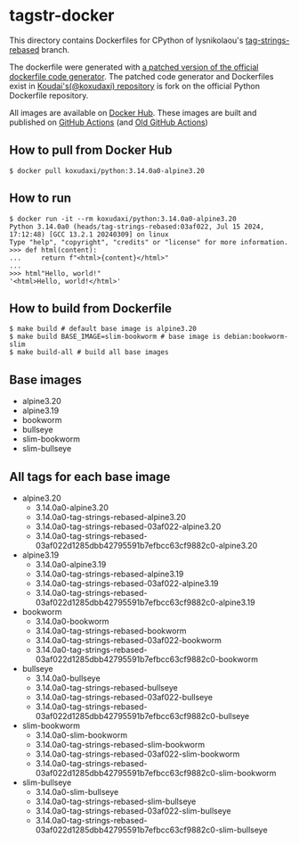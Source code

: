 # tagstr-docker

This directory contains Dockerfiles for CPython of lysnikolaou's [tag-strings-rebased](https://github.com/lysnikolaou/cpython/tree/tag-strings-rebased) branch.

The dockerfile were generated with [a patched version of the official dockerfile code generator](https://github.com/koxudaxi/docker-python/blob/support_tag_strings_rebased/apply-templates.sh).
The patched code generator and Dockerfiles exist in [Koudai's(@koxudaxi) repository](https://github.com/koxudaxi/docker-python/tree/support_tag_strings_rebased) is fork on the official Python Dockerfile repository.

All images are available on [Docker Hub](https://hub.docker.com/r/koxudaxi/python).
These images are built and published on [GitHub Actions](https://github.com/pauleveritt/tagstr-site/actions) (and [Old GitHub Actions](https://github.com/koxudaxi/tagstr-docker/actions))

## How to pull from Docker Hub
```shell
$ docker pull koxudaxi/python:3.14.0a0-alpine3.20
```

## How to run
```shell
$ docker run -it --rm koxudaxi/python:3.14.0a0-alpine3.20
Python 3.14.0a0 (heads/tag-strings-rebased:03af022, Jul 15 2024, 17:12:48) [GCC 13.2.1 20240309] on linux
Type "help", "copyright", "credits" or "license" for more information.
>>> def html(content):
...     return f"<html>{content}</html>"
...
>>> html"Hello, world!"
'<html>Hello, world!</html>'
```

## How to build from Dockerfile
```shell
$ make build # default base image is alpine3.20
$ make build BASE_IMAGE=slim-bookworm # base image is debian:bookworm-slim
$ make build-all # build all base images
```

## Base images
- alpine3.20
- alpine3.19
- bookworm
- bullseye
- slim-bookworm
- slim-bullseye
## All tags for each base image
- alpine3.20
  - 3.14.0a0-alpine3.20
  - 3.14.0a0-tag-strings-rebased-alpine3.20
  - 3.14.0a0-tag-strings-rebased-03af022-alpine3.20
  - 3.14.0a0-tag-strings-rebased-03af022d1285dbb42795591b7efbcc63cf9882c0-alpine3.20
- alpine3.19
  - 3.14.0a0-alpine3.19
  - 3.14.0a0-tag-strings-rebased-alpine3.19
  - 3.14.0a0-tag-strings-rebased-03af022-alpine3.19
  - 3.14.0a0-tag-strings-rebased-03af022d1285dbb42795591b7efbcc63cf9882c0-alpine3.19
- bookworm 
  - 3.14.0a0-bookworm
  - 3.14.0a0-tag-strings-rebased-bookworm
  - 3.14.0a0-tag-strings-rebased-03af022-bookworm
  - 3.14.0a0-tag-strings-rebased-03af022d1285dbb42795591b7efbcc63cf9882c0-bookworm
- bullseye
  - 3.14.0a0-bullseye
  - 3.14.0a0-tag-strings-rebased-bullseye
  - 3.14.0a0-tag-strings-rebased-03af022-bullseye
  - 3.14.0a0-tag-strings-rebased-03af022d1285dbb42795591b7efbcc63cf9882c0-bullseye
- slim-bookworm
  - 3.14.0a0-slim-bookworm
  - 3.14.0a0-tag-strings-rebased-slim-bookworm
  - 3.14.0a0-tag-strings-rebased-03af022-slim-bookworm
  - 3.14.0a0-tag-strings-rebased-03af022d1285dbb42795591b7efbcc63cf9882c0-slim-bookworm
- slim-bullseye
  - 3.14.0a0-slim-bullseye
  - 3.14.0a0-tag-strings-rebased-slim-bullseye
  - 3.14.0a0-tag-strings-rebased-03af022-slim-bullseye
  - 3.14.0a0-tag-strings-rebased-03af022d1285dbb42795591b7efbcc63cf9882c0-slim-bullseye

